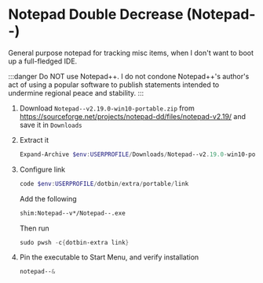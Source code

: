 # Notepad Double Decrease (Notepad--)

General purpose notepad for tracking misc items, when I don't want to boot
up a full-fledged IDE.

:::danger
Do NOT use Notepad++. I do not condone Notepad++'s author's act of
using a popular software to publish statements intended to undermine
regional peace and stability.
:::

1. Download `Notepad--v2.19.0-win10-portable.zip` from https://sourceforge.net/projects/notepad-dd/files/notepad-v2.19/
   and save it in `Downloads`
2. Extract it
    ```powershell
    Expand-Archive $env:USERPROFILE/Downloads/Notepad--v2.19.0-win10-portable.zip -DestinationPath $env:USERPROFILE/dotbin/extra/portable
    ```
3. Configure link
    ```powershell
    code $env:USERPROFILE/dotbin/extra/portable/link
    ```
    Add the following

    ```txt
    shim:Notepad--v*/Notepad--.exe
    ```
    Then run

    ```powershell
    sudo pwsh -c{dotbin-extra link}
    ```
4. Pin the executable to Start Menu, and verify installation
    ```powershell
    notepad--&
    ```
